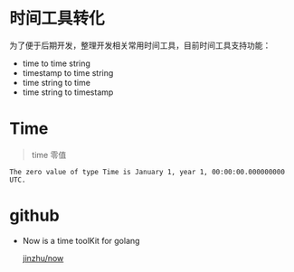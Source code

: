 # 时间工具转化

为了便于后期开发，整理开发相关常用时间工具，目前时间工具支持功能：
- time to time string
- timestamp to time string
- time string to time
- time string to timestamp

# Time

> time 零值
```
The zero value of type Time is January 1, year 1, 00:00:00.000000000 UTC.
```

# github
- Now is a time toolKit for golang

    [jinzhu/now](https://github.com/jinzhu/now)